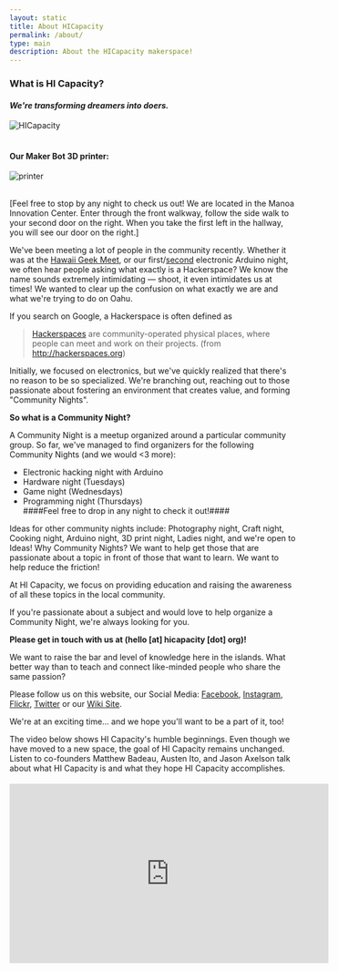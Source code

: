 ```yaml
---
layout: static
title: About HICapacity
permalink: /about/
type: main
description: About the HICapacity makerspace!
---
```


### What is HI Capacity? ###
#### _We're transforming dreamers into doers._ ####

![HICapacity](https://scontent.xx.fbcdn.net/hphotos-xfa1/v/t1.0-9/1920115_746638828734832_3714007639689770372_n.jpg?oh=e9a13d63fb89d6e85092ebf84e750c21&oe=563FF72B)</br></br>
#### Our Maker Bot 3D printer:
![printer](https://scontent.xx.fbcdn.net/hphotos-xfp1/v/t1.0-9/10383510_674891575909558_399943442631151463_n.jpg?oh=75868ece0411a87ace4a2b50bbc40f2f&oe=565BE1F9)</br></br>
<!-- ![Arduino](http://farm6.static.flickr.com/5229/5663399761_b31f4c1aa2_z.jpg) -->

[Feel free to stop by any night to check us out! We are located in the Manoa Innovation Center. Enter through the front walkway, follow the side walk to your second door on the right. When you take the first left in the hallway, you will see our door on the right.]

We've been meeting a lot of people in the community recently. Whether it was at the [Hawaii Geek Meet](http://hawaiigeek.com/), or our first/[second](http://www.facebook.com/media/set/fbx/?set=a.150614461670608.37454.138211559577565) electronic Arduino night, we often hear people asking what exactly is a Hackerspace?  We know the name sounds extremely intimidating &mdash; shoot, it even intimidates us at times!  We wanted to clear up the confusion on what exactly we are and what we're trying to do on Oahu.

If you search on Google, a Hackerspace is often defined as

> [Hackerspaces](http://en.wikipedia.org/wiki/Hackerspace) are community-operated physical places, where people can meet and work on their projects. (from http://hackerspaces.org)

 Initially, we focused on electronics, but we've quickly realized that there's no reason to be so specialized.  We're branching out, reaching out to those passionate about fostering an environment that creates value, and forming "Community Nights".

**So what is a Community Night?**

A Community Night is a meetup organized around a particular community group.  So far, we've managed to find organizers for the following Community Nights (and we would <3 more):

* Electronic hacking night with Arduino
* Hardware night (Tuesdays)
* Game night (Wednesdays)
* Programming night (Thursdays)<br>
####Feel free to drop in any night to check it out!####

Ideas for other community nights include: Photography night, Craft night, Cooking night, Arduino night, 3D print night, Ladies night, and we're open to Ideas!  Why Community Nights?  We want to help get those that are passionate about a topic in front of those that want to learn.  We want to help reduce the friction!

At HI Capacity, we focus on providing education and raising the awareness of all these topics in the local community.

If you're passionate about a subject and would love to help organize a Community Night, we're always looking for you.

**Please get in touch with us at (hello [at] hicapacity [dot] org)!**

We want to raise the bar and level of knowledge here in the islands.  What better way than to teach and connect like-minded people who share the same passion?

Please follow us on this website, our Social Media: [Facebook](http://facebook.com/hicapacity), [Instagram](https://instagram.com/hicapacity/), [Flickr](https://www.flickr.com/photos/hicapacity), [Twitter](https://twitter.com/hnlmakerspace) or our [Wiki Site](https://wiki.hicapacity.org).

We're at an exciting time... and we hope you'll want to be a part of it, too!

The video below shows HI Capacity's humble beginnings. Even though we have moved to a new space, the goal of HI Capacity remains unchanged. Listen to co-founders Matthew Badeau, Austen Ito, and Jason Axelson talk about what HI Capacity is and what they hope HI Capacity accomplishes.
<div style="padding: 5px 0 5px 0">
<iframe width="560" height="315" src="http://www.youtube.com/embed/LqFuv1QGxs0?rel=0" frameborder="0" allowfullscreen></iframe>
</div>
